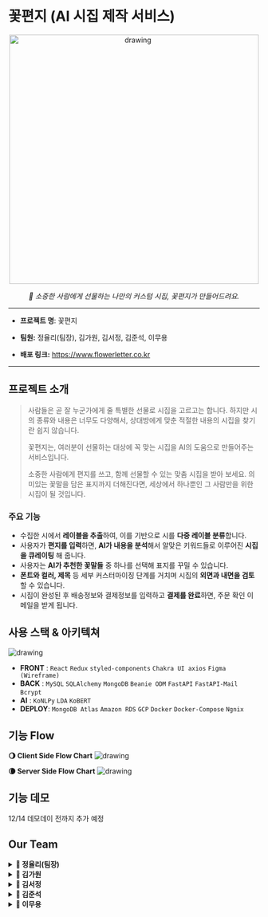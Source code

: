 # 꽃편지 (AI 시집 제작 서비스)
<p align="center">
<img src="https://s3.us-west-2.amazonaws.com/secure.notion-static.com/e0e54647-9b44-4e0c-b55b-424f2521110a/Untitled.png?X-Amz-Algorithm=AWS4-HMAC-SHA256&X-Amz-Content-Sha256=UNSIGNED-PAYLOAD&X-Amz-Credential=AKIAT73L2G45EIPT3X45%2F20220203%2Fus-west-2%2Fs3%2Faws4_request&X-Amz-Date=20220203T095149Z&X-Amz-Expires=86400&X-Amz-Signature=3befc0a056f6cdce498d2861dbec66f399e783a51fd25d84cf13e3c35971e1aa&X-Amz-SignedHeaders=host&response-content-disposition=filename%20%3D%22Untitled.png%22&x-id=GetObject" alt="drawing" width="500"/>
</p>
<p align="center">
    <em>🌷 소중한 사람에게 선물하는 나만의 커스텀 시집, 꽃편지가 만들어드려요.</em>
</p>

---
- **프로젝트 명**: 꽃편지
  
- **팀원:** 정율리(팀장), 김가원, 김서정, 김준석, 이무용
  
- **배포 링크:** https://www.flowerletter.co.kr
---

## 프로젝트 소개
     
> 사람들은 곧 잘 누군가에게 줄 특별한 선물로 시집을 고르고는 합니다. 
하지만 시의 종류와 내용은 너무도 다양해서, 상대방에게 맞춘 적절한 내용의 시집을 찾기란 쉽지 않습니다. 
>
> 꽃편지는, 여러분이 선물하는 대상에 꼭 맞는 시집을 AI의 도움으로 만들어주는 서비스입니다.
>
>소중한 사람에게 편지를 쓰고, 함께 선물할 수 있는 맞춤 시집을 받아 보세요.
의미있는 꽃말을 담은 표지까지 더해진다면, 세상에서 하나뿐인 그 사람만을 위한 시집이 될 것입니다.

### 주요 기능
* 수집한 시에서 **레이블을 추출**하여, 이를 기반으로 시를 **다중 레이블 분류**합니다.
* 사용자가 **편지를 입력**하면, **AI가 내용을 분석**해서 알맞은 키워드들로 이루어진 **시집을 큐레이팅** 해 줍니다.
* 사용자는 **AI가 추천한 꽃말들** 중 하나를 선택해 표지를 꾸밀 수 있습니다.
* **폰트와 컬러, 제목** 등 세부 커스터마이징 단계를 거치며 시집의 **외면과 내면을 검토** 할 수 있습니다.
* 시집이 완성된 후 배송정보와 결제정보를 입력하고 **결제를 완료**하면, 주문 확인 이메일을 받게 됩니다.

## 사용 스택 & 아키텍쳐

<img src="https://s3.us-west-2.amazonaws.com/secure.notion-static.com/e179b591-0324-4a7a-87c9-384e466d7c76/Untitled.png?X-Amz-Algorithm=AWS4-HMAC-SHA256&X-Amz-Content-Sha256=UNSIGNED-PAYLOAD&X-Amz-Credential=AKIAT73L2G45EIPT3X45%2F20220203%2Fus-west-2%2Fs3%2Faws4_request&X-Amz-Date=20220203T101538Z&X-Amz-Expires=86400&X-Amz-Signature=d8000791a17c0952a964cc2a21718f83c43d02d5363ec033a810f72ed7b8901c&X-Amz-SignedHeaders=host&response-content-disposition=filename%20%3D%22Untitled.png%22&x-id=GetObject" alt="drawing" width="auto"/>

* **FRONT** : `React` `Redux` `styled-components` `Chakra UI axios` `Figma (Wireframe)`
* **BACK** : `MySQL` `SQLAlchemy` `MongoDB` `Beanie ODM` `FastAPI` `FastAPI-Mail` `Bcrypt`
* **AI** : `KoNLPy` `LDA` `KoBERT`
* **DEPLOY**: `MongoDB Atlas` `Amazon RDS` `GCP` `Docker` `Docker-Compose` `Ngnix`

## 기능 Flow
<strong>🌖  Client Side Flow Chart</strong>
<img src="https://s3.us-west-2.amazonaws.com/secure.notion-static.com/aada8724-d943-4b65-89cc-7a86790fd8fa/Mind_Map.jpeg?X-Amz-Algorithm=AWS4-HMAC-SHA256&X-Amz-Content-Sha256=UNSIGNED-PAYLOAD&X-Amz-Credential=AKIAT73L2G45EIPT3X45%2F20220203%2Fus-west-2%2Fs3%2Faws4_request&X-Amz-Date=20220203T104656Z&X-Amz-Expires=86400&X-Amz-Signature=e9bd1eed378887da9c101b8f3a319a2b590f813abeaea00d318dbd16b7bd921b&X-Amz-SignedHeaders=host&response-content-disposition=filename%20%3D%22Mind%2520Map.jpeg%22&x-id=GetObject" alt="drawing" width="auto"/>

<strong>🌘  Server Side Flow Chart</strong>
<img src="https://s3.us-west-2.amazonaws.com/secure.notion-static.com/031d057c-d8ec-4e5d-8073-201e7fd47d00/Server-Flowchart.jpeg?X-Amz-Algorithm=AWS4-HMAC-SHA256&X-Amz-Content-Sha256=UNSIGNED-PAYLOAD&X-Amz-Credential=AKIAT73L2G45EIPT3X45%2F20220203%2Fus-west-2%2Fs3%2Faws4_request&X-Amz-Date=20220203T104713Z&X-Amz-Expires=86400&X-Amz-Signature=709c62e19f74bd20bbf412e62b8ed70b35b41f1ab913f25cbbe68a0987449eee&X-Amz-SignedHeaders=host&response-content-disposition=filename%20%3D%22Server-Flowchart.jpeg%22&x-id=GetObject" alt="drawing" width="auto"/>

## 기능 데모

12/14 데모데이 전까지 추가 예정

## Our Team
<details>
  <summary><strong>🌻 정율리(팀장)</strong></summary>

  ---
  - **Position** : Backend / PM
  - **Stack** : `Python` `Flask` `FastAPI` `Pydantic` `SQL` `MongoDB` `SQLAlchemy` `React` `JavaScript`
  - **Github**: [`yuliepie`](https://github.com/yuliepie)
  ---

  **Contribution**

  - **PM & Administration**
      - 서비스의 기획 & Requirements 정리
      - Product Backlog 관리
      - Gitlab Kanban Board & Issues 관리
      - 랜딩페이지, 소개페이지, 자주묻는 질문 등 텍스트 서술
  - **Database**
      - Database schema 구성 (MySQL, MongoDB)
      - SQLAlchemy ORM & Beanie ODM 을 사용해 DB 쿼리
  - **Server**
      - FastAPI framework로 API 서버 구축
      - API 문서화
      - 인공지능 모델 API 구축
      - API 구현:
          - 시 & 꽃말 반환 기능
          - 문의 추가 & 답변 기능
          - 주문 생성 & 이메일 발송
          - 백엔드 PG사 결제 후 리디렉션
      - 백오피스 기능 구현 (주문확인 & 문의 답변)
      - PG사 결제창 호출
  - **Deployment**
      - Docker Compose 를 이용한 서비스 배포 (Front, Back, Model, Admin services)
      - Google Cloud Services로 VM & DNS 관리
      - Traefik 을 이용한 Reverse proxy & TLS certificate (HTTPS) 관리
      - Gitlab Runner 를 이용한 CD 구축
      - Staging, Production 환경 분리
  ---
  **Project QnA**

  - **Q. MySQL과 MongoDB를 동시에 쓴 이유?**
      
      주문 데이터 같은 경우는 DB에 추가시 ACID 원칙이 중요하기 때문에 그런 특성들이 잘 지켜지는 RDB를 사용했다. 하지만 시집 데이터같은 경우는 시집의 컨텐츠를 고려했을때 document type 의 데이터베이스가 더 적절하다는 판단을 해서 MongoDB를 도입하게 되었다.
      
  - **Q. 프로젝트를 마친 소감?**
      
      단순 crud 시스템이 아닌 인공지능, ecommerce의 flow까지 더해진 프로젝트를 기획하고 구현해 볼 수 있어 서비스가 풍부하게 느껴져, 개발도 즐거웠습니다. 몸도 힘들고 팀장으로서 부담이 있었던 것도 사실이지만, 하루하루 지날때마다 새로운 사실을 알게되고 개발자로서 발전해 나가는 것이 느껴져서 정신적으론 즐거움이 있는 프로젝트였던 것 같습니다. 특히 배포환경과 containerization에 대해 스스로 배우고 적용해보는 것이 재밌었습니다.
</details>

<details>
  <summary><strong>🌻 김가원</strong></summary>
  
  ---
  - **Position** : AI
  - **Stack** : `python` `jupyter` `matplotlib` `pandas` `numpy` `scikit-learn` `gensim` `BERT`  `wordrank`
  ---

  **Contribution**

  - **레이블링 모델 구현**
      - word2vec 모델 구현
      - doc2vec 모델 구현
      - 시 데이터 PCA 분석 진행
      - 한글 데이터 전처리
      - 시 데이터 키워드 추출
      - LDA 모델 재학습
  - **학습 모델 구현**
      - koBERT 활용 다중 레이블 분류 모델 구현
  
  ---
  **Project QnA**

  - **Q. 프로젝트를 마친 소감?**
      
      이론으로만 접했던 인공지능을 프로젝트를 진행하면서 직접 구현하고 공부하면서 더 깊게 이해할 수 있었습니다. 기획 부터 개발까지 쉽지는 않았지만 팀원들과 함께 소통하고 서로 어려운 부분을 보완했기 때문에 프로젝트를 끝까지 마무리 할 수 있었다고 생각합니다. 인공지능의 학습 결과가 만족스럽지는 않지만 부족한 부분을 더 공부하면서 연구할 수 있는 기회인것 같습니다.
</details>

<details>
  <summary><strong>🌻 김서정</strong></summary>

  ---
  - **Position** : Frontend
  - **Stack** :  `React` `ChakraUI`  `StyledComponent` `Python`
  - **Github**: [https://github.com/seojeong2](https://github.com/seojeong2)
  ---

  **Contribution**

  - **Data Crawling**
      - 시 데이터 크롤링
  - **웹 페이지 구현**
      - 웹 레이아웃 구현
      - 라우팅 구현
      - 전체 리덕스 구현
      - 키워드 표시 구현
      - 폰트/컬러 선택 기능 구현
      - 시집검토 단계 검토기능 구현
      - 주문번호 표시 기능 구현

  ---
  **Project QnA**

  - **Q. Chakra UI 선택 이유?**
  
      css적인 부분보다 기능구현에 초점을 맞추고 싶어, 빠르게 적용할 수 있는 UI Component를 사용하고자 하였다.
      
  - **Q. 프로젝트를 마친 소감?**
  
      많이 배우고 성장할 수 있었던 프로젝트였습니다. 리덕스 사용 어려워 했는데, 이번 프로젝트 하면서 이해도를 높였고, 기능 구현을 완성해가면서 프론트엔드 개발의 매력을 더 많이 느낄 수 있었습니다. 
    

</details>

<details>
  <summary><strong>🌻 김준석</strong></summary>

  ---
  - **Position** : Frontend
  - **Stack** : `React` `ChakraUI`  `StyledComponent`
  - **Github**: [https://github.com/Junseok3608](https://github.com/Junseok3608)
  ---

  **Contribution**

  - **와이어프레임**
      - MVP 와이어프레임 작성
      - 최종 와이어프레임 수정
  - **웹페이지 구현**
      - MVP 레이아웃 구현
      - 리덕스 셋업
      - 전체 페이지 디자인
      - 애니메이션
      - navlink 설정

  ---
  **Project QnA**

  - **Q. Redux 사용 이유**
      
      편지 작성 단계부터 편지 작성 후 시, 꽃말, 자유글, 주문정보 데이터를 주문 단계까지 가지고 있다가 back으로 전달하기 위함.
      
  - **Q. 프로젝트를 마친 소감?**
      
      프로젝트를 진행하고 마치면서 공부가 많이 부족함을 느꼈습니다. 프론트엔드를 두 명이 맡아 진행한 것이 처음이었는데, 부족한 부분들을 많이 느끼고 이번 프로젝트 이후로 이해도를 더 높여야 겠다고 생각했습니다. 프로젝트 끝까지 있을 수 있던 건 팀원들의 배려 덕분이었습니다.
</details>

<details>
  <summary><strong>🌻 이무용</strong></summary>

  ---
  - **Position** : Back-end, AI
  - **Stack** : `FastApi-MAIL` `KoBERT`
  - **GitHub :** [https://github.com/555cider](https://github.com/555cider)
  ---

  **Contribution**

  - **Data Crawling**
      - scrapy 라이브러리를 이용하여 시 데이터를 크롤링
      (동적 웹페이지의 데이터는 얻지 못하였음)
  - **AI Modeling**
      - 레이블 추출 과정에서 LDA 모델링 및 시각화
      (결과가 좋지 않아 사용하진 않음)
      - 추출된 레이블로 시와 편지를 레이블링

  ---
  **Project QnA**

  - **Q. 프로젝트를 마친 소감?**
      
      이전 프로젝트를 느슨하게 수행한 탓인지, 이번에야말로 프로젝트를 한 느낌이 들었습니다. 이렇게 바쁘게 지내니, 시간을 알차게 보내는 것 같아 매우 만족스러운 시간이었습니다. 다만, 인공지능 분야에 대한 이해가 부족하여, 자잘한 시행착오가 많이 있었고, 프로젝트에 기여한 바도 많지 못하였습니다. 당초 예상했던 바보다 더 훌륭한, 위와 같은 결과물이 나올 수 있었던 데는 팀장님과 팀원분들이 많은 노고 덕분이라 생각합니다. 모두 고생하셨습니다.
  ---

</details>
    
 


